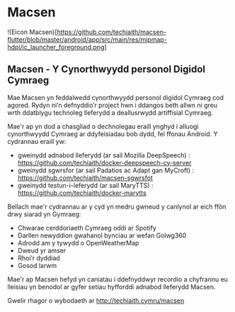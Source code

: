 # Macsen

!(Eicon Macsen)[https://github.com/techiaith/macsen-flutter/blob/master/android/app/src/main/res/mipmap-hdpi/ic_launcher_foreground.png]

## Macsen - Y Cynorthwyydd personol Digidol Cymraeg

Mae Macsen yn feddalwedd cynorthwyydd personol digidol Cymraeg cod agored. Rydyn ni’n defnyddio’r project hwn i ddangos beth allwn ni greu wrth ddatblygu technoleg lleferydd a deallusrwydd artiffisial Cymraeg. 

Mae'r ap yn dod a chasgliad o dechnolegau eraill ynghyd i alluogi cynorthwyydd Cymraeg ar ddyfeisiadau bob dydd, fel ffonau Android. Y cydrannau eraill yw:

 - gweinydd adnabod lleferydd (ar sail Mozilla DeepSpeech) : https://github.com/techiaith/docker-deepspeech-cy-server
 - gweinydd sgwrsfor (ar sail Padatios ac Adapt gan MyCroft) : https://github.com/techiaith/macsen-sgwrsfot
 - gweinydd testun-i-leferydd (ar sail MaryTTS) : https://github.com/techiaith/docker-marytts
 
Bellach mae'r cydrannau ar y cyd yn medru gwneud y canlynol ar eich ffôn drwy siarad yn Gymraeg:

- Chwarae cerddoriaeth Cymraeg oddi ar Spotify
- Darllen newyddion gwahanol bynciau ar wefan Golwg360
- Adrodd am y tywydd o OpenWeatherMap
- Dweud yr amser 
- Rhoi’r dyddiad
- Gosod larwm

Mae'r ap Macsen hefyd yn caniatáu i ddefnyddwyr recordio a chyfrannu eu lleisiau yn benodol ar gyfer setiau hyfforddi adnabod lleferydd Macsen.

Gwelir rhagor o wybodaeth ar http://techiaith.cymru/macsen
